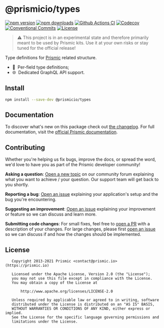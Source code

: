 # @prismicio/types

[![npm version][npm-version-src]][npm-version-href]
[![npm downloads][npm-downloads-src]][npm-downloads-href]
[![Github Actions CI][github-actions-ci-src]][github-actions-ci-href]
[![Codecov][codecov-src]][codecov-href]
[![Conventional Commits][conventional-commits-src]][conventional-commits-href]
[![License][license-src]][license-href]

> ⚠ This project is in an experimental state and therefore primarily meant to be used by Prismic kits. Use it at your own risks or stay tuned for the official release!

Type definitions for [Prismic][prismic] related structure.

- 📄 &nbsp;Per-field type definitions;
- 🌐 &nbsp;Dedicated GraphQL API support.

## Install

```bash
npm install --save-dev @prismicio/types
```

## Documentation

To discover what's new on this package check out [the changelog][changelog]. For full documentation, visit the [official Prismic documentation][prismic-docs].

## Contributing

Whether you're helping us fix bugs, improve the docs, or spread the word, we'd love to have you as part of the Prismic developer community!

**Asking a question**: [Open a new topic][forum-question] on our community forum explaining what you want to achieve / your question. Our support team will get back to you shortly.

**Reporting a bug**: [Open an issue][repo-bug-report] explaining your application's setup and the bug you're encountering.

**Suggesting an improvement**: [Open an issue][repo-feature-request] explaining your improvement or feature so we can discuss and learn more.

**Submitting code changes**: For small fixes, feel free to [open a PR][repo-pull-requests] with a description of your changes. For large changes, please first [open an issue][repo-feature-request] so we can discuss if and how the changes should be implemented.

## License

```
   Copyright 2013-2021 Prismic <contact@prismic.io> (https://prismic.io)

   Licensed under the Apache License, Version 2.0 (the "License");
   you may not use this file except in compliance with the License.
   You may obtain a copy of the License at

       http://www.apache.org/licenses/LICENSE-2.0

   Unless required by applicable law or agreed to in writing, software
   distributed under the License is distributed on an "AS IS" BASIS,
   WITHOUT WARRANTIES OR CONDITIONS OF ANY KIND, either express or implied.
   See the License for the specific language governing permissions and
   limitations under the License.
```

<!-- Links -->

[prismic]: https://prismic.io
[prismic-docs]: https://prismic.io/docs/technologies/javascript
[changelog]: /CHANGELOG.md
[forum-question]: https://community.prismic.io/c/kits-and-dev-languages/javascript/14
[repo-bug-report]: https://github.com/prismicio/prismic-types/issues/new?assignees=&labels=bug&template=bug_report.md&title=
[repo-feature-request]: https://github.com/prismicio/prismic-types/issues/new?assignees=&labels=enhancement&template=feature_request.md&title=
[repo-pull-requests]: https://github.com/prismicio/prismic-types/pulls

<!-- Badges -->

[npm-version-src]: https://img.shields.io/npm/v/@prismicio/types/latest.svg
[npm-version-href]: https://npmjs.com/package/@prismicio/types
[npm-downloads-src]: https://img.shields.io/npm/dm/@prismicio/types.svg
[npm-downloads-href]: https://npmjs.com/package/@prismicio/types
[github-actions-ci-src]: https://github.com/prismicio/prismic-types/workflows/ci/badge.svg
[github-actions-ci-href]: https://github.com/prismicio/prismic-types/actions?query=workflow%3Aci
[codecov-src]: https://img.shields.io/codecov/c/github/prismicio/prismic-types.svg
[codecov-href]: https://codecov.io/gh/prismicio/prismic-types
[conventional-commits-src]: https://img.shields.io/badge/Conventional%20Commits-1.0.0-yellow.svg
[conventional-commits-href]: https://conventionalcommits.org
[license-src]: https://img.shields.io/npm/l/@prismicio/types.svg
[license-href]: https://npmjs.com/package/@prismicio/types
